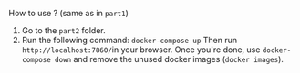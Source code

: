 How to use ? (same as in `part1`)
1. Go to the `part2` folder.
2. Run the following command: `docker-compose up`
Then run `http://localhost:7860/`in your browser.
Once you're done, use `docker-compose down` and remove the unused docker images (`docker images`).

